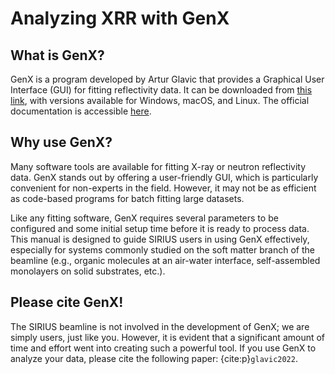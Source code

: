 # Analyzing XRR with GenX

## What is GenX?

GenX is a program developed by Artur Glavic that provides a Graphical User Interface (GUI) for fitting reflectivity data. It can be downloaded from [this link](https://aglavic.github.io/genx/index.html), with versions available for Windows, macOS, and Linux. The official documentation is accessible [here](https://aglavic.github.io/genx/doc/index.html).

## Why use GenX?

Many software tools are available for fitting X-ray or neutron reflectivity data. GenX stands out by offering a user-friendly GUI, which is particularly convenient for non-experts in the field. However, it may not be as efficient as code-based programs for batch fitting large datasets.

Like any fitting software, GenX requires several parameters to be configured and some initial setup time before it is ready to process data. This manual is designed to guide SIRIUS users in using GenX effectively, especially for systems commonly studied on the soft matter branch of the beamline (e.g., organic molecules at an air-water interface, self-assembled monolayers on solid substrates, etc.).

## Please cite GenX!

The SIRIUS beamline is not involved in the development of GenX; we are simply users, just like you. However, it is evident that a significant amount of time and effort went into creating such a powerful tool. If you use GenX to analyze your data, please cite the following paper: {cite:p}`glavic2022`.
